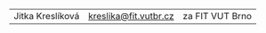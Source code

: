<table class="table">
    <tr>
        <td>Jitka Kreslíková</td>
        <td><a href="mailto:kreslika@fit.vutbr.cz">kreslika@fit.vutbr.cz</a></td>
        <td>za FIT VUT Brno</td>
    </tr>
</table>
